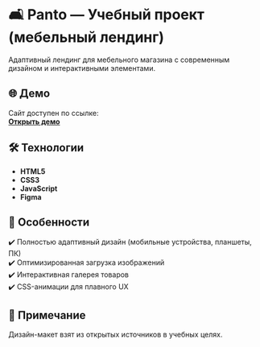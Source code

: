 # 🛋️ Panto — Учебный проект (мебельный лендинг)

Адаптивный лендинг для мебельного магазина с современным дизайном и интерактивными элементами.

## 🌐 Демо  
Сайт доступен по ссылке:  
[**Открыть демо**](https://annakorotkikh.github.io/Panto/)  

## 🛠 Технологии
- **HTML5**
- **CSS3**
- **JavaScript**
- **Figma**

## 📌 Особенности
✔️ Полностью адаптивный дизайн (мобильные устройства, планшеты, ПК)  
✔️ Оптимизированная загрузка изображений  
✔️ Интерактивная галерея товаров  
✔️ CSS-анимации для плавного UX

## 📌 Примечание
Дизайн-макет взят из открытых источников в учебных целях.
